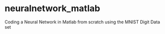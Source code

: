 # neuralnetwork_matlab

Coding a Neural Network in Matlab from scratch using the MNIST Digit Data set
